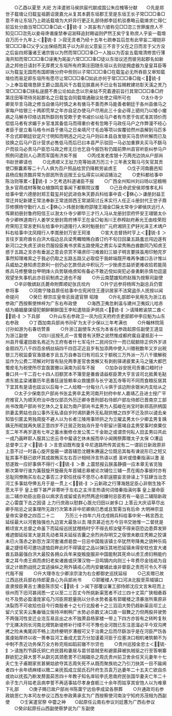 <!-- { "loadSidebar": true } -->
　　○乙酉以夏至  大祀  方泽遣驸马侯拱宸代献成国公朱应槐等分献　　○先是郑世子载堉让归载玺祖爵诏褒嘉允从复其本爵东垣郡王至是东垣王长子常□□□夆□意不肯让东垣乃上疏诋载堉为大奸异行更正礼部侍郎李廷机驳奏略云载焴求仁得仁前旨处分曲当常□□□夆□此＜锍-釒＞其妄有六彼称见□□淴三世罪废庶人不知见□□淴先以妾母谗谮废禁奉诏湔释追封赐谥则俨然王矣宁复称庶人乎妄一载堉自万历十九年上＜锍-釒＞寂无言者乃经十五年七疏奉旨后忽有此举妄二翊铠非常□□□夆□父乎父出保结而其子以为非出父意妄三不言于父在之日而言于父方没之后妄四郑藩诸王诸宗皆以为然而常□□□夆□一人独以为否妄五载堉清修苦行薄海共知而常□□□夆□诬夷为跖妄六常□□□夆□徒以东垣议还而彼另起郡名如新造之邦他日请封不无厚费又东垣所有府第庄田随东垣以去则徒拥虚器为皇皇耳臣等以为载玺无国而有国即拨分府中赀则以子常□□□夆□在载玺必无所吞臣又审知载堉俭而易足即东垣所有愿尽让常□□□夆□如此亦何于常□□□夆□哉＜锍-釒＞上奉旨载堉恳辞王爵让国高风千古载见朕嘉尚不已业有旨赐敕建坊彰天潢之羙乃常□□□夆□挟私逞臆不畏公论如此念以宗亲姑不究着遵前旨行其常□□□夆□府第庄田等项待另起郡名之日载玺会同载堉通融议处使之得所可也
　　○太仆寺少卿吴华言马政之修当自俵马时慎之未有俵马不善而养马能善者朝廷于各州县俵马之家每户给银三十两即荒旱之年亦自足办使马户尽用此三十金必得上驷何乃以矮小瘤病之马解寺印烙访其所繇则有受欺于吏书减价以给马户者有市恩于佐贰准其领价而偿低马者有求媚于乡官准其备低马而得重价者有忽略于马政任马户之作弊漫不经心者臣于是立看马格令州县于俵马之日亲填尺寸毛齿等项以俟覆验然州县解到马匹多不合式即朝廷钦定尺寸明知而明违之问之马户则曰本县自发银买马吾侪听解而已及驳换之后马户百计营求必售低马而后已曰本县严示驳回一马必加重罪夫买马不繇马户而驳马必责马户臣恐马政之修无日也乞自今振饬有仍踏前弊州县官听臣纠参马户照例问遣则人心肃而军国有济矣不报
　　○丙戌发老库银十万两充边饷从户部尚书赵世卿请也
　　○北虏顺义王扯力克等始进万历三十三年表文鞍马弓矢官其贡使□察囊素等二十八人俱为百户照品给赏仍降敕劳谕虏王
　　○戊子河南鹿邑知县杨应魁贪酷异常为部民所告巡按王业弘得实以闻诏捕治之
　　○吏科都给事中陈治则等累＜锍-釒＞乞考选科道诸臣不报
　　○广西全州知州刘曰旸以惩粮稍急乡官蒋成材等聚众植旗鸣变事闻下都察院议覆
　　○己丑命武安侯郑惟孝礼科给事中曾六德册封郑王载玺并妃武进伯朱天爵兵科给事中袁＜棥心＞谦册封益王常迁并妃新建王常法奉新王常涟郧西王常湖简讨丘禾实行人任正斗册封代王世子鼎莎修撰杨守勤行人丘＜棥心＞炜册封衡府邵陵王翊金□戾太常寺少卿侯庆远行人恽厥初册封鲁府阳信王以澍太仆寺少卿毕三才行人冯从龙册封崇府怀安王翊锧太仆寺少卿林道南行人姜学文册封周府博平王在金□甸洧川王恭榨赵府寿光王由桂荣阳府荣阳王常浵吏科左给事中刘道隆行人宋时魁册封广元府湘阴王俨釨光泽王术堣户科右给事中沈凤翔行人李嵩册封万安王珂淮
　　○宣大总督扬时亨上＜锍-釒＞言往岁宣府酋长白洪大临边总兵梁秀輙暗贿白酋订约不旬日回巢五路羞忿闯边遂有新河口之失虏王讲处罚服投臣夷书求索五路使用之费实与梁秀贿白酋数同乃知虏王惑于五路之言亦有垂涎之意会京赏不堪虏印刁难酋妇三娘子明言要挟虽用印勉完岁事然知理难索之于我必仍取之五路五路又必取偿于我衅端既开难再争雄口舌计惟以兵威劫之悬知虏恋款利一创仍必乞款但此中积玩万一少挫虏志益骄更难收拾若能简练兵马修整墩台甲明烽火兵势联络虏知有备必不敢近傥如突犯必奋勇剿杀慎勿逗遛观望坐失事机此亦目前制虏之道也不报
　　○升云南楚雄知府赵揩为按察司副使
　　○辛卯敬嫔赵氏薨命附葬顺妃张氏坟内
　　○升宁远参将杨晖为副总兵仍管参将事
　　○河南宁陵县原任给事中佥宪闲住王遵训居家不法窝盗杀人抚按以闻命提问
　　○癸巳  穆宗庄皇帝忌辰遣官祭  昭陵
　　○升礼部郎中吴用先为浙江右参政广西按察使林梓为广东右布政使
　　○海西卫夷忽剌温与建州卫夷奴儿哈赤结为婚姻屡谋侵犯朝鲜朝鲜国王李昖遣陪臣尹炯具＜锍-釒＞请降敕谕禁二酋＜锍-釒＞下兵部　　○升山东右参政卫一凤为应天府府丞吏部郎中李应魁为山东右参政
　　○丁酉加南兵部尚书孙矿为太子少保以三年考满也
　　○升翰林院简讨孙如游为右春坊赞善
　　○升浙江副使车大任为本省右参政起原任副使王道显为浙江副使
　　○四川巡按孔贞一言蜀昔有沃野之说然惟成都府属自灌抵彭十一州县开堰灌田故名焉近为王府有者什七军屯什二民间仅什一而已赋额除正供外岁进金扇四万八千四百余柄丝绢四千四百疋近且岁有加添两中使入川徵税数年又岁出税银三万税监委官渔猎者岁且五万自奉旨归有司后又于额税三万外派一万八千徵解税监作为公费二项解对时皆有贴兑两季差官舍类解又有剥削驿递疲累夫马之骚大都巴蜀皮毛为税使所尽宜亟罢撤以滇南为前车不报
　　○加杂谷安抚司贡番口粮时计番口共一千二百七十四人旧额赏本不簿至是番酋请益枢臣萧大亨言该司北抵黄毛鞑虏东抵孟梁诸寨历年恶番狂逞皆赖率众救援原与长宁渴瓦寺等司不同而食粮反居其下宜其有是请也兹议以后每十二人给粮一分每分八斗俱于该边附余银米内支给从之
　　○太子少保南京户部尚书张孟男卒孟男河南开封府中牟人嘉靖乙丑进士授广平府推官入为顺天府治中改仪部员外历迁卿寺晋刑部右侍郎户部左侍郎已晋南京工部尚书改南户部尚书乞休久之复起为南户部尚书孟男为人孤峻在尚宝时新郑高拱柄国拱妻孟男姑也自公事外无私语自岁时谒拱妻外无私觌拱憾之四岁不迁及拱以谴去亲知皆引匿孟男独周旋不避人以为长者江陵用事矫拱之为立擢孟男太仆少卿孟男复踽踽无所昵就再失居正意四岁不迁居正败始洊升至今职留计匮竭自孟男受事时庾粟仅支二年不再岁遂有七年之蓄水衡修仓发公羡二千金助之或谓柰何耘人田孟男曰共此一成乃画畔耶人服其公忠云寻中蜚语乞休未报而卒讣闻赐祭葬赠太子太保
○漕运总督李三才＜锍-釒＞言恩诏既布旋复中尼道路所传其说有二一谓前日新政原非  上意不过一时喜心旋开旋蔽一谓首辅恐沈鲤朱赓逼之位既忌其每有谏说形已之短又耻其事不繇已欲坏其成故贿买左右百计相倾泠言热语以惑  圣听或借秦指滇以激  圣怒遂致一应好事俱不得行＜锍-釒＞奏  上震怒报云朕虽静摄一应本章无省览独断次第举行谁为簧鼓旋开旋蔽先年首辅志皋被论次辅位三辅一贯在阁办事彼时亦有忌耻同僚贿买左右之事否三才职任抚绥不思尽心本职逞臆妄言排诬上下狂肆当治念河工多事姑夺俸五月于是一贯上＜锍-釒＞云新政之行薄海翘足臣心非倒生独不愿太平乎  皇上御下甚严非寄听于左右之主泠言热语何词借秦指滇何事  皇上屡命臣出二辅亦劝臣出臣自以病求去或留或去判然两途何嫌何忌臣若有一毫忌二辅阻新政之心雷霆下击之因请  上力行庶政以慰群心亟允归田以谢多口  上答云大庆诏草尽出卿手阻忌之说事理所无政行次第本非中尼卿病已悉或且暂需当有后命
大明神宗显皇帝实录卷之四百二十二
　　万历三十四年六月戊戌朔兵科给事中宋一韩言西北延绥最大以河套独强也九边宣大最急以去  陵京甚近也方今羽书交驰惟一二督抚是赖顷宣大总督之命虽下而延绥巡抚犹稽杨时宁不得去郑汝璧不得来窃恐边患莽发猝难遮御延绥宣大是其先动者耳夫延绥吉囊之余烈尚存明艾之宿恨未歇庄秃赖之狡谋未已火落赤之新怨方深河套诸虏曷尝一日忌中国哉该镇士卒犹然夸降夷之骁种乐捣巢之捷径苟可邀功遑恤启畔此时不得镇定之品以弹压其地恐延镇未得安枕也宣大诸酋五路最强白洪大最狡各拥众兵年来旋叛旋服非中国能制其死命以虏王虏妇稍能约束之耳今虏王病而虏妇老矣诸酋或厌薄汉物一旦鸣镝内向则三十年费尽金钱祗为自误之计故酌战抚之宜适操纵之用外镇戎心而内安畿辅此谁非督臣之责而可令久不得代哉不报
　　○升大理寺左少卿涂宗浚为右佥都御史巡抚延绥
　　○己亥赠已故江西巡抚兵部右侍郎夏良心为兵部尚书
　　○郭暖楼人字口河决北股至茶城镇口直隶按臣黄吉士漕臣陈宗契＜锍-釒＞闻下部覆议署工部侍郎沈应文言朱旺而上徐州而下旧河甚阔悉一丈以至二三百丈今所挑新渠宽者不过三四十丈耳广狭相悬吞吐不及势必盈漫庞家屯乃河臣原题量挑以分杀水势者虽有郭暖楼之溃暴涨所乘原非决裂而不可收拾也目今行南股者十之七行北股者十之三滔滔大势仍趋新渠且坝工止留六丈官夫云集畚锸立俟待冲刷稍广水势必杀数丈决口直一鼓舞之力但两股并驶势不两强河性变迁业沧互易且出之水不独萧县杨家楼一带上下四方亦皆有之转盻复秋宁无撗决则长河南北增筑新堤修补行缕不可不豫也全河既已东注恶溜必平今双沟拷拷之险未夷尾闾不畅上流终梗明岁漕艘可又于治黄之后而尽繇泇乎是在河臣严饬各属虔始厚终以收一篑奉旨河工垂成尤宜万分加谨着河臣于应塞决口相机堵筑朝不为中制不责近功务保万全方称完局如蹈前辙不尔贷也
　　○贵州巡按金忠士＜锍-釒＞请旌烈节薜氏铜仁府民聂和妻居与苗邻苗贼至和避匿薛被执贼驱之行至答喇寨群欲犯之薛大詈不从劘刃其颈愈詈不已贼磔杀之周氏贵州前卫舍余任天元妻年十七夫亡生子甫期家贫甚舅姑欲夺其志周矢死不从既而聚族劝之乃引刀抉其一目不踰阃者四十余年绩麻缕以赡二亲抚孤成立屈氏石阡府生员袁万达妻年二十五夫亡欲自杀或劝以抚孤乃断发剺面茹苦四十年教子知名庠较李氏思南府民张国华妻夫亡年二十余子生六月姑老且病李誓不再适事姑尽孝身食粝三十余年而姑享其安饱人以为难章下礼部
　　○庚子赐已故户部尚书陈蕖宁远伯李成梁各祭葬
　　○升通政司右参政姚思仁为本司左参议江西左参政黄承玄为广西按察使河南汝宁知府苏茂相为西副使
　　○壬寅遣官祭  中霤之神　　○起原任云南右参议刘廷蕙为广西右参议
　　○癸卯起原任山西副使蔡梦说为广东副使
